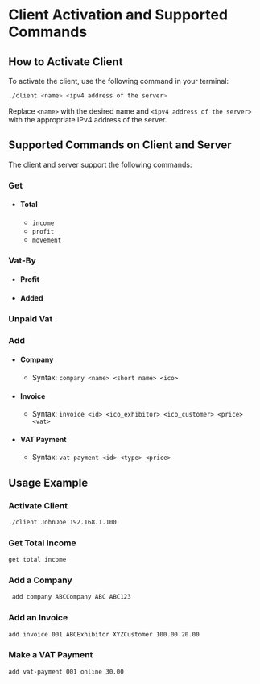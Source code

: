 <!-- HOW TO ACTIVATE CLIENT: 
----------------------
./client <name> <ipv4 address of the server>

SUPPORTED COMMANDS ON CLIENT AND SERVER:
---------------------------------------
get 
    total
        income
        profit
        movement
    vat-by
        profit
        added
    unpaid vat
add
    company <name> <short name> <ico>
    invoie <id> <ico_exhibitor> <ico_customer> <price> <vat>
    vat-payment <id> <type> <price> -->


# Client Activation and Supported Commands

## How to Activate Client

To activate the client, use the following command in your terminal:

```bash
./client <name> <ipv4 address of the server>
```

Replace `<name>` with the desired name and `<ipv4 address of the server>` with the appropriate IPv4 address of the server.

## Supported Commands on Client and Server

The client and server support the following commands:

### Get

- #### Total
  - `income`
  - `profit`
  - `movement`

### Vat-By

- #### Profit
- #### Added

### Unpaid Vat

### Add

- #### Company
  - Syntax: `company <name> <short name> <ico>`

- #### Invoice
  - Syntax: `invoice <id> <ico_exhibitor> <ico_customer> <price> <vat>`

- #### VAT Payment
  - Syntax: `vat-payment <id> <type> <price>`

## Usage Example

### Activate Client

```bash
./client JohnDoe 192.168.1.100
```

### Get Total Income

```bash
get total income
```

### Add a Company

```bash
 add company ABCCompany ABC ABC123
```

### Add an Invoice

```bash
add invoice 001 ABCExhibitor XYZCustomer 100.00 20.00
```

### Make a VAT Payment

```bash
add vat-payment 001 online 30.00
```
